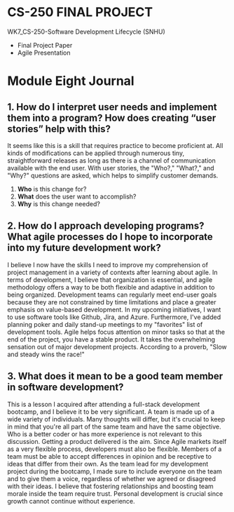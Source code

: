 # CS-250 FINAL PROJECT
WK7_CS-250-Software Development Lifecycle (SNHU)
- Final Project Paper
- Agile Presentation



# Module Eight Journal 

## 1. How do I interpret user needs and implement them into a program? How does creating “user stories” help with this?

It seems like this is a skill that requires practice to become proficient at. All kinds of modifications can be applied through numerous tiny, straightforward releases as long as there is a channel of communication available with the end user. With user stories, the "Who?," "What?," and "Why?" questions are asked, which helps to simplify customer demands.
   1. **Who** is this change for? 
   2. **What** does the user want to accomplish?
   3. **Why** is this change needed?

## 2. How do I approach developing programs? What agile processes do I hope to incorporate into my future development work?

I believe I now have the skills I need to improve my comprehension of project management in a variety of contexts after learning about agile. In terms of development, I believe that organization is essential, and agile methodology offers a way to be both flexible and adaptive in addition to being organized. Development teams can regularly meet end-user goals because they are not constrained by time limitations and place a greater emphasis on value-based development. In my upcoming initiatives, I want to use software tools like Github, Jira, and Azure. Furthermore, I've added planning poker and daily stand-up meetings to my "favorites" list of development tools. Agile helps focus attention on minor tasks so that at the end of the project, you have a stable product. It takes the overwhelming sensation out of major development projects. According to a proverb, "Slow and steady wins the race!"

## 3. What does it mean to be a good team member in software development?

This is a lesson I acquired after attending a full-stack development bootcamp, and I believe it to be very significant. A team is made up of a wide variety of individuals. Many thoughts will differ, but it's crucial to keep in mind that you're all part of the same team and have the same objective. Who is a better coder or has more experience is not relevant to this discussion. Getting a product delivered is the aim. Since Agile markets itself as a very flexible process, developers must also be flexible. Members of a team must be able to accept differences in opinion and be receptive to ideas that differ from their own. As the team lead for my development project during the bootcamp, I made sure to include everyone on the team and to give them a voice, regardless of whether we agreed or disagreed with their ideas. I believe that fostering relationships and boosting team morale inside the team require trust. Personal development is crucial since growth cannot continue without experience.
